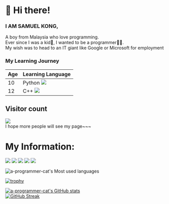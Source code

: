 # 👋 Hi there! 
### I AM SAMUEL KONG,  
 A boy from Malaysia who love programming.  
Ever since I was a kid👦, I wanted to be a programmer👨‍💻.   
My wish was to head to an IT giant like Google or Microsoft for employment
### My Learning Journey
| Age | Learning Language |   
| ---- | ---- |  
| 10 | Python <span > <img src="https://img.shields.io/badge/python-3670A0?logo=python&logoColor=ffdd54" /> <span > |  
| 12 | C++ <span > <img src="https://img.shields.io/badge/C%2B%2B-00599C?logo=cplusplus&logoColor=fff" /> <span > |

## Visitor count  
![](https://profile-counter.glitch.me/a-programmer-cat/count.svg)  
I hope more people will see my page~~~
  
# My Information:  
![](http://github-profile-summary-cards.vercel.app/api/cards/profile-details?username=a-programmer-cat&theme=github_dark)
![](http://github-profile-summary-cards.vercel.app/api/cards/repos-per-language?username=a-programmer-cat&theme=github_dark)
![](http://github-profile-summary-cards.vercel.app/api/cards/most-commit-language?username=a-programmer-cat&theme=github_dark)
![](http://github-profile-summary-cards.vercel.app/api/cards/stats?username=a-programmer-cat&theme=github_dark)
![](http://github-profile-summary-cards.vercel.app/api/cards/productive-time?username=a-programmer-cat&theme=github_dark&utcOffset=8)
<!-- ![](https://raw.githubusercontent.com/a-programmer-cat/a-programmer-cat/main/assets/github-contribution-grid-snake.svg) -->
![a-programmer-cat's Most used languages](https://github-readme-stats.vercel.app/api/top-langs/?username=a-programmer-cat&layout=compact&hide_border=true&langs_count=10&theme=github_dark)


[![trophy](https://github-profile-trophy.vercel.app/?username=a-programmer-cat)](https://github.com/ryo-ma/github-profile-trophy)  

[![a-programmer-cat's GitHub stats](https://github-readme-stats.vercel.app/api?username=a-programmer-cat&&show_icons=true&title_color=ffffff&icon_color=bb2acf&text_color=daf7dc&bg_color=151515)](https://github.com/anuraghazra/github-readme-stats)  
[![GitHub Streak](https://github-readme-streak-stats.herokuapp.com/?user=a-programmer-cat&theme=github_dark)](https://git.io/streak-stats)

          
